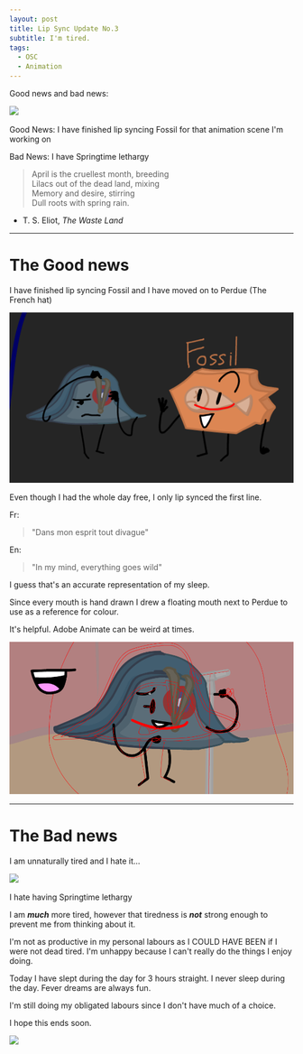 ```yaml
---
layout: post
title: Lip Sync Update No.3
subtitle: I'm tired.
tags:
  - OSC
  - Animation
---
```

Good news and bad news:

![](https://media.tenor.com/jY5OiyfgSTUAAAAj/phone-looking-at-phone.gif)

Good News:
I have finished lip syncing Fossil for that animation scene I'm working on

Bad News:
I have Springtime lethargy  


> April is the cruellest month, breeding  
> Lilacs out of the dead land, mixing  
> Memory and desire, stirring  
> Dull roots with spring rain.

- T. S. Eliot, _The Waste Land_

---
# The Good news

I have finished lip syncing Fossil and I have moved on to Perdue (The French hat)

![](../assets/2025-04-14-Lip-Syncing-Part-3/1.png)

Even though I had the whole day free, I only lip synced the first line.

Fr:
> "Dans mon esprit tout divague"

En:
> "In my mind, everything goes wild"

I guess that's an accurate representation of my sleep.


Since every mouth is hand drawn I drew a floating mouth next to Perdue to use as a reference for colour.

It's helpful. Adobe Animate can be weird at times.

![](../assets/2025-04-14-Lip-Syncing-Part-3/2.png)


---
# The Bad news

I am unnaturally tired
and I hate it...

![](https://media1.tenor.com/m/s-4kvwARd0cAAAAC/garfield-sad.gif)

I hate having Springtime lethargy

I am ***much*** more tired, however that tiredness is ***not*** strong enough to prevent me from thinking about it.

I'm not as productive in my personal labours as I COULD HAVE BEEN if I were not dead tired.
I'm unhappy because I can't really do the things I enjoy doing. 

Today I have slept during the day for 3 hours straight. I never sleep during the day. Fever dreams are always fun.

I'm still doing my obligated labours since I don't have much of a choice.

I hope this ends soon.

![](https://media1.tenor.com/m/W2SGy-aAitkAAAAC/raining-snoopy.gif)
